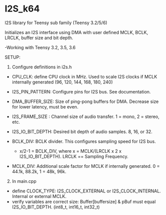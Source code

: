 # I2S_k64

I2S library for Teensy sub family (Teensy 3.2/5/6)

Initializes an I2S interface using DMA with user defined MCLK, BCLK, LRCLK, buffer size and bit depth.

-Working with Teensy 3.2, 3.5, 3.6

SETUP:
1) Configure definitions in i2s.h
  - CPU_CLK: define CPU clock in MHz. Used to scale I2S clocks if MCLK internally generated (96, 120, 144, 168, 180, 240)
  - I2S_PIN_PATTERN: Configure pins for I2S bus. See documentation.
  - DMA_BUFFER_SIZE: Size of ping-pong buffers for DMA. Decrease size for lower latency, must be even.
  - I2S_FRAME_SIZE : Channel size of audio transfer. 1 = mono, 2 = stereo, etc.
  - I2S_IO_BIT_DEPTH: Desired bit depth of audio samples. 8, 16, or 32.
  - BCLK_DIV: BCLK divider. This configures sampling speed for I2S bus.
  
      - x/2-1 = BCLK_DIV, where x = MCLK/(LRCLK x 2 x I2S_IO_BIT_DEPTH). LRCLK == Sampling Frequency.
  - MCLK_DIV: Additional scale factor for MCLK if internally generated. 0 = 44.1k, 88.2k, 1 = 48k, 96k.

2) In main.cpp
  - define CLOCK_TYPE: I2S_CLOCK_EXTERNAL or I2S_CLOCK_INTERNAL. Internal or external MCLK.
  - verify variables are correct size: Buffer[buffersize] & pBuf must equal I2S_IO_BIT_DEPTH. (int8_t, int16_t, int32_t)

